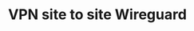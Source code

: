 ---
title: VPN site to site Wireguard
menu:
  sidebar:
    name: Site-to-Site Wireguard
    identifier: site_to_site_wireguard
    parent: VPN
    weight: 0
---